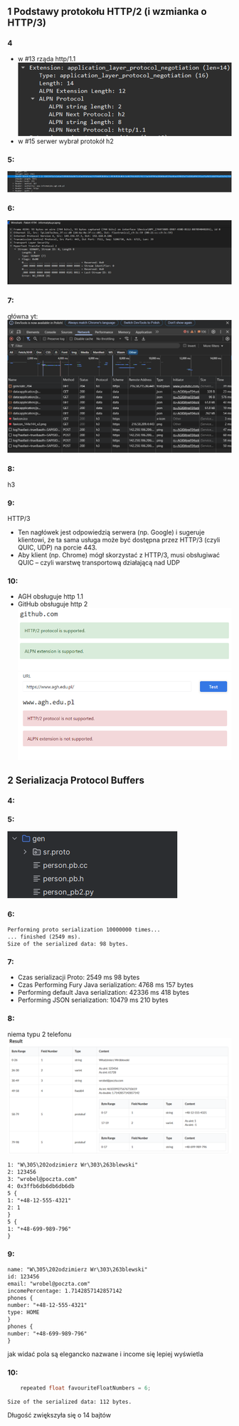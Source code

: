 
## 1 Podstawy protokołu HTTP/2 (i wzmianka o HTTP/3)
### 4

- w #13 rząda http/1.1
  ![alt text](image.png)
- w #15 serwer wybrał protokół h2
### 5:
![img.png](img.png)
### 6:
![img_1.png](img_1.png)
### 7:
główna yt:
![img_2.png](img_2.png)
### 8:
h3
### 9:
HTTP/3

- Ten nagłówek jest odpowiedzią serwera (np. Google) i sugeruje klientowi, że ta sama usługa może być dostępna przez HTTP/3 (czyli QUIC, UDP) na porcie 443.
- Aby klient (np. Chrome) mógł skorzystać z HTTP/3, musi obsługiwać QUIC – czyli warstwę transportową działającą nad UDP
### 10:
- AGH obsługuje http 1.1
- GitHub obsługuje http 2
![img_4.png](img_4.png)
![img_3.png](img_3.png)
## 2 Serializacja Protocol Buffers
### 4:
### 5:
![img_5.png](img_5.png)
### 6:
    Performing proto serialization 10000000 times...
    ... finished (2549 ms).
    Size of the serialized data: 98 bytes.
### 7:
- Czas serializacji Proto: 2549 ms 98 bytes
- Czas Performing Fury Java serialization: 4768 ms 157 bytes
- Performing default Java serialization: 42336 ms 418 bytes
- Performing JSON serialization: 10479 ms 210 bytes
### 8:
niema typu 2 telefonu
![img_6.png](img_6.png)

    1: "W\305\202odzimierz Wr\303\263blewski"
    2: 123456
    3: "wrobel@poczta.com"
    4: 0x3ffb6db6db6db6db
    5 {
    1: "+48-12-555-4321"
    2: 1
    }
    5 {
    1: "+48-699-989-796"
    }

### 9:
    name: "W\305\202odzimierz Wr\303\263blewski"
    id: 123456
    email: "wrobel@poczta.com"
    incomePercentage: 1.7142857142857142
    phones {
    number: "+48-12-555-4321"
    type: HOME
    }
    phones {
    number: "+48-699-989-796"
    }
jak widać pola są elegancko nazwane
i income się lepiej wyświetla
### 10:
```java
    repeated float favouriteFloatNumbers = 6;
```
    Size of the serialized data: 112 bytes.

Długość zwiększyła się o 14 bajtów
